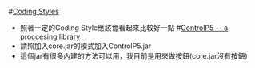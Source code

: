 #[Coding Styles](https://google.github.io/styleguide/javaguide.html)
+ 照著一定的Coding Style應該會看起來比較好一點
#[ControlP5 -- a proccesing library](http://www.sojamo.de/libraries/controlP5/)
+ 請照加入core.jar的模式加入ControlP5.jar
+ 這個jar有很多內建的方法可以用，我目前是用來做按鈕(core.jar沒有按鈕)